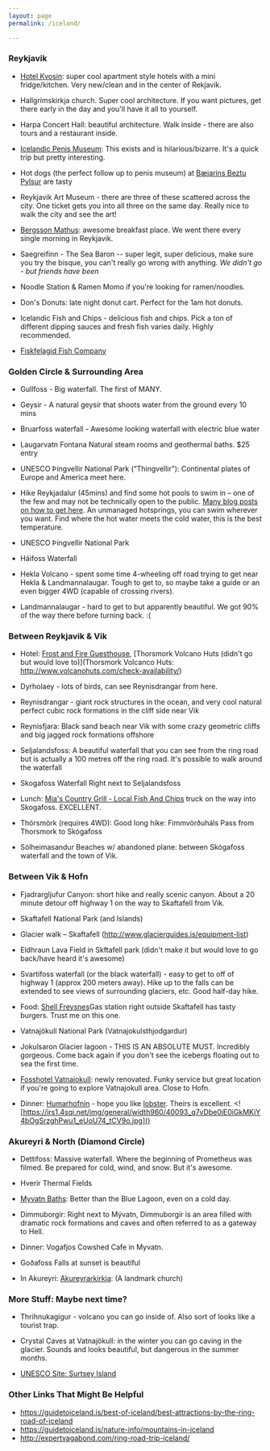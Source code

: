 ```yaml
---
layout: page
permalink: /iceland/

---
```


### Reykjavik
  - [Hotel Kvosin](http://kvosinhotel.is/): super cool apartment style hotels with a mini fridge/kitchen. Very new/clean and in the center of Rekjavik.

  - Hallgrímskirkja church. Super cool architecture. If you want pictures, get there early in the day and you'll have it all to yourself.

  - Harpa Concert Hall: beautiful architecture. Walk inside - there are also tours and a restaurant inside.

<!--   - MUSEUM: THE CULTURE HOUSE : Hverfisgata 15, Reykjavik -->
  - [Icelandic Penis Museum](http://phallus.is/en/): This exists and is hilarious/bizarre. It's a quick trip but pretty interesting.
  - Hot dogs (the perfect follow up to penis museum) at [Bæjarins Beztu Pylsur](https://foursquare.com/v/b%C3%A6jarins-beztu-pylsur/4b0c4d00f964a520ce3a23e3) are tasty

  - Reykjavik Art Museum - there are three of these scattered across the city. One ticket gets you into all three on the same day. Really nice to walk the city and see the art!

<!--  - Mokka for Coffee - good coffee, particular the Mocha, they use legit chocolate, also their breakfast menu is off the chain. try the big slice of toast with marmalade and cheese. it's a strange icelandic breakfast thing, delicious.-->
 - [Bergsson Mathus](http://www.bergsson.net/mathus): awesome breakfast place. We went there every single morning in Reykjavik.
<!--  - Tapas Barinn for dinner! -->

  - Saegreifinn - The Sea Baron -- super legit, super delicious, make sure you try the bisque, you can't really go wrong with anything. *We didn't go - but friends have been*

  - Noodle Station & Ramen Momo if you're looking for ramen/noodles.

  - Don's Donuts: late night donut cart. Perfect for the 1am hot donuts.

  - Icelandic Fish and Chips - delicious fish and chips. Pick a ton of different dipping sauces and fresh fish varies daily. Highly recommended.

  - [Fiskfelagid Fish Company](http://www.fiskfelagid.is/en/)

### Golden Circle & Surrounding Area

- Gullfoss - Big waterfall. The first of MANY.

- Geysir - A natural geysir that shoots water from the ground every 10 mins

- Bruarfoss waterfall - Awesome looking waterfall with electric blue water

- Laugarvatn Fontana Natural steam rooms and geothermal baths. $25 entry

- UNESCO Þingvellir National Park (“Thingvellir”): Continental plates of Europe and America meet here.

- Hike Reykjadalur (45mins) and find some hot pools to swim in – one of the few and may not be technically open to the public. [Many blog posts on how to get here](http://www.fontana.is/en/openinghoursandservices). An unmanaged hotsprings, you can swim wherever you want. Find where the hot water meets the cold water, this is the best temperature.

- UNESCO Þingvellir National Park

- Háifoss Waterfall

- Hekla Volcano - spent some time 4-wheeling off road trying to get near Hekla & Landmannalaugar. Tough to get to, so maybe take a guide or an even bigger 4WD (capable of crossing rivers).

- Landmannalaugar - hard to get to but apparently beautiful. We got 90% of the way there before turning back. :(

### Between Reykjavik & Vik

 - Hotel: [Frost and Fire Guesthouse](https://foursquare.com/v/frost-and-fire-guesthouse/4fe0423ce4b066c019e39608), [Thorsmork Volcano Huts (didn't go but would love to)](Thorsmork Volcanco Huts: http://www.volcanohuts.com/check-availability/)
- Dyrholaey - lots of birds, can see Reynisdrangar from here.
- Reynisdrangar - giant rock structures in the ocean, and very cool natural perfect cubic rock formations in the cliff side near Vik
- Reynisfjara: Black sand beach near Vik with some crazy geometric cliffs and big jagged rock formations offshore

- Seljalandsfoss: A beautiful waterfall that you can see from the ring road but is actually a 100 metres off the ring road. It's possible to walk around the waterfall

- Skogafoss Waterfall Right next to Seljalandsfoss
- Lunch: [Mia's Country Grill - Local Fish And Chips](https://foursquare.com/v/mias-country-grill--local-fish-and-chips/57338a1a498e2a1fb0514b8f) truck on the way into Skogafoss. EXCELLENT.

- Thórsmörk (requires 4WD): Good long hike: Fimmvörðuháls Pass from Thorsmork to Skógafoss

- Sólheimasandur Beaches w/ abandoned plane: between Skógafoss waterfall and the town of Vik.

### Between Vik & Hofn

 - Fjadrargljufur Canyon: short hike and really scenic canyon. About a 20 minute detour off highway 1 on the way to Skaftafell from Vik.

 - Skaftafell National Park (and Islands)

 - Glacier walk – Skaftafell (http://www.glacierguides.is/equipment-list)

 - Eldhraun Lava Field in Skftafell park (didn't make it but would love to go back/have heard it's awesome)

 - Svartifoss waterfall (or the black waterfall) - easy to get to off of highway 1 (approx 200 meters away). Hike up to the falls can be extended to see views of surrounding glaciers, etc. Good half-day hike.

  - Food: [Shell Freysnes](https://foursquare.com/v/shell-freysnes/5033e875e4b0478e59b5245d)Gas station right outside Skaftafell has tasty burgers. Trust me on this one.

 - Vatnajökull National Park (Vatnajokulsthjodgardur)

 - Jokulsaron Glacier lagoon - THIS IS AN ABSOLUTE MUST. Incredibly gorgeous. Come back again if you don't see the icebergs floating out to sea the first time.

 - [Fosshotel Vatnajokull](http://www.fosshotel.is/hotels/fosshotel-in-the-south-east/fosshotel-vatnajokull/): newly renovated. Funky service but great location if you're going to explore Vatnajokull area. Close to Hofn.

  - Dinner: [Humarhofnin](http://www.humarhofnin.is/) - hope you like [lobster](https://irs1.4sqi.net/img/general/width960/40093_q7vDbe0iE0iGkMKiY4bOgSrzghPwu1_eUoU74_tCV9o.jpg). Theirs is excellent. <![https://irs1.4sqi.net/img/general/width960/40093_q7vDbe0iE0iGkMKiY4bOgSrzghPwu1_eUoU74_tCV9o.jpg]()



### Akureyri & North (Diamond Circle)

- Dettifoss: Massive waterfall. Where the beginning of Prometheus was filmed. Be prepared for cold, wind, and snow. But it's awesome.

- Hverir Thermal Fields

- [Myvatn Baths](http://www.myvatnnaturebaths.is/en/lagoon): Better than the Blue Lagoon, even on a cold day.

- Dimmuborgir: Right next to Mývatn, Dimmuborgir is an area filled with dramatic rock formations and caves and often referred to as a gateway to Hell.

- Dinner: Vogafjos Cowshed Cafe in Myvatn.

- Goðafoss Falls at sunset is beautiful

- In Akureyri: [Akureyrarkirkja](www.akirkja.is): (A landmark church)

### More Stuff: Maybe next time?

 - Thrihnukagigur - volcano you can go inside of. Also sort of looks like a tourist trap.

 - Crystal Caves at Vatnajökull: in the winter you can go caving in the glacier. Sounds and looks beautiful, but dangerous in the summer months.

 - [UNESCO Site: Surtsey Island](http://whc.unesco.org/en/list/1267)

### Other Links That Might Be Helpful
 - https://guidetoiceland.is/best-of-iceland/best-attractions-by-the-ring-road-of-iceland
 - https://guidetoiceland.is/nature-info/mountains-in-iceland
 - http://expertvagabond.com/ring-road-trip-iceland/
